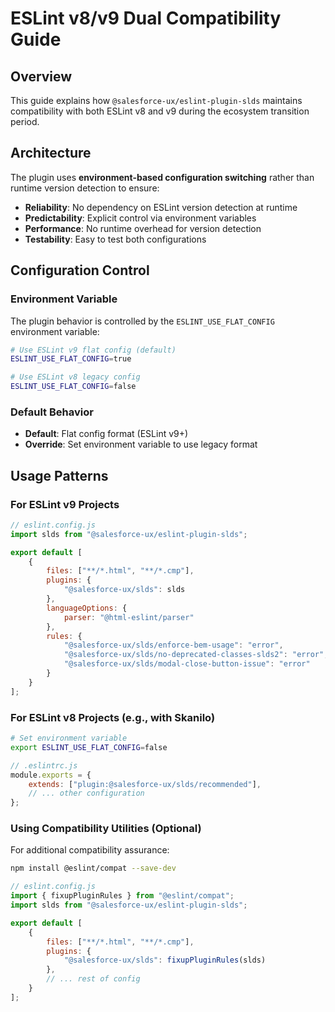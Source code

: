 # ESLint v8/v9 Dual Compatibility Guide

## Overview

This guide explains how `@salesforce-ux/eslint-plugin-slds` maintains compatibility with both ESLint v8 and v9 during the ecosystem transition period.

## Architecture

The plugin uses **environment-based configuration switching** rather than runtime version detection to ensure:

- **Reliability**: No dependency on ESLint version detection at runtime
- **Predictability**: Explicit control via environment variables
- **Performance**: No runtime overhead for version detection
- **Testability**: Easy to test both configurations

## Configuration Control

### Environment Variable

The plugin behavior is controlled by the `ESLINT_USE_FLAT_CONFIG` environment variable:

```bash
# Use ESLint v9 flat config (default)
ESLINT_USE_FLAT_CONFIG=true

# Use ESLint v8 legacy config
ESLINT_USE_FLAT_CONFIG=false
```

### Default Behavior

- **Default**: Flat config format (ESLint v9+)
- **Override**: Set environment variable to use legacy format

## Usage Patterns

### For ESLint v9 Projects

```javascript
// eslint.config.js
import slds from "@salesforce-ux/eslint-plugin-slds";

export default [
    {
        files: ["**/*.html", "**/*.cmp"],
        plugins: {
            "@salesforce-ux/slds": slds
        },
        languageOptions: {
            parser: "@html-eslint/parser"
        },
        rules: {
            "@salesforce-ux/slds/enforce-bem-usage": "error",
            "@salesforce-ux/slds/no-deprecated-classes-slds2": "error",
            "@salesforce-ux/slds/modal-close-button-issue": "error"
        }
    }
];
```

### For ESLint v8 Projects (e.g., with Skanilo)

```bash
# Set environment variable
export ESLINT_USE_FLAT_CONFIG=false
```

```javascript
// .eslintrc.js
module.exports = {
    extends: ["plugin:@salesforce-ux/slds/recommended"],
    // ... other configuration
};
```

### Using Compatibility Utilities (Optional)

For additional compatibility assurance:

```bash
npm install @eslint/compat --save-dev
```

```javascript
// eslint.config.js
import { fixupPluginRules } from "@eslint/compat";
import slds from "@salesforce-ux/eslint-plugin-slds";

export default [
    {
        files: ["**/*.html", "**/*.cmp"],
        plugins: {
            "@salesforce-ux/slds": fixupPluginRules(slds)
        },
        // ... rest of config
    }
];
``` 